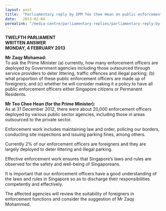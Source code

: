 ```yaml
---
layout: post
title:  "Parliamentary reply by DPM Teo Chee Hean on public enforcement officers"
date:   2013-02-04
permalink: "/media-centre/parliamentary-replies/parliamentary-reply-by-dpm-teo-chee-hean-on-4-feb-2013-1"
---
```


**TWELFTH PARLIAMENT  
WRITTEN ANSWER  
MONDAY, 4 FEBRUARY 2013**

**Mr Zaqy Mohamad:**   
To ask the Prime Minister (a) currently, how many enforcement officers are deployed by Government agencies including those outsourced through service providers to deter littering, traffic offences and illegal parking; (b) what proportion of these public enforcement officers are made up of foreigners; and (c) whether he will consider making it a policy to have all public enforcement officers either Singapore citizens or Permanent Residents.

**Mr Teo Chee Hean (for the Prime Minister):**  
As at 31 December 2012, there were about 20,000 enforcement officers deployed by various public sector agencies, including those in areas outsourced to the private sector.

Enforcement work includes maintaining law and order, policing our borders, conducting site inspections and issuing parking fines, among others.

Currently 2% of our enforcement officers are foreigners and they are largely deployed to deter littering and illegal parking.

Effective enforcement work ensures that Singapore’s laws and rules are observed for the safety and well-being of Singaporeans.

It is important that our enforcement officers have a good understanding of the laws and rules in Singapore so as to discharge their responsibilities competently and effectively.

The affected agencies will review the suitability of foreigners in enforcement functions and consider the suggestion of Mr Zaqy Mohammed.

